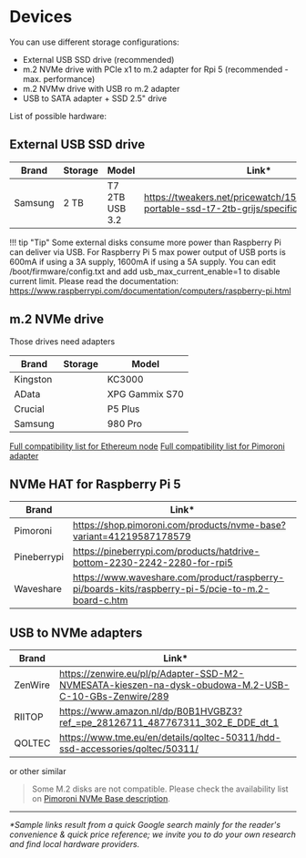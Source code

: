 # Devices

You can use different storage configurations:
- External USB SSD drive (recommended)
- m.2 NVMe drive with PCIe x1 to m.2 adapter for Rpi 5 (recommended - max. performance)
- m.2 NVMw drive with USB ro m.2 adapter
- USB to SATA adapter + SSD 2.5" drive
 
List of possible hardware:


## External USB SSD drive

| Brand   | Storage | Model                              | Link*                                                                                     | comment                            |
| ------- | ------- | ---------------------------------- | ---------------------------------------------------------------------------------------- | ---------------------------------- |
| Samsung | 2 TB    | T7 2TB USB 3.2                     | https://tweakers.net/pricewatch/1560668/samsung-portable-ssd-t7-2tb-grijs/specificaties/ | **recommended for most users**     |

!!! tip "Tip"
    Some external disks consume more power than Raspberry Pi can deliver via USB. 
    For Raspberry Pi 5 max power output of USB ports is 600mA if using a 3A supply, 1600mA if using a 5A supply. 
    You can edit /boot/firmware/config.txt and add usb_max_current_enable=1 to disable current limit. 
    Please read the documentation: https://www.raspberrypi.com/documentation/computers/raspberry-pi.html



## m.2 NVMe drive
Those drives need adapters

| Brand   | Storage | Model                              |
| ------- | ------- | ---------------------------------- |
| Kingston    |         | KC3000 
| AData   |         | XPG Gammix S70
| Crucial    |         | P5 Plus
| Samsung    |         | 980 Pro


[Full compatibility list for Ethereum node](https://gist.github.com/yorickdowne/f3a3e79a573bf35767cd002cc977b038)
[Full compatibility list for Pimoroni adapter](https://shop.pimoroni.com/products/nvme-base?variant=41219587178579)



## NVMe HAT for Raspberry Pi 5

| Brand   | Link*                                                                                       |
| ------- | ------------------------------------------------------------------------------------------ |
| Pimoroni | https://shop.pimoroni.com/products/nvme-base?variant=41219587178579 | **recommended**     |
| Pineberrypi  | https://pineberrypi.com/products/hatdrive-bottom-2230-2242-2280-for-rpi5 |   |
| Waveshare  | https://www.waveshare.com/product/raspberry-pi/boards-kits/raspberry-pi-5/pcie-to-m.2-board-c.htm |   |



## USB to NVMe adapters

| Brand   | Link*                                                                                       |
| ------- | ------------------------------------------------------------------------------------------ |
| ZenWire | https://zenwire.eu/pl/p/Adapter-SSD-M2-NVMESATA-kieszen-na-dysk-obudowa-M.2-USB-C-10-GBs-Zenwire/289|
| RIITOP  | https://www.amazon.nl/dp/B0B1HVGBZ3?ref_=pe_28126711_487767311_302_E_DDE_dt_1|
| QOLTEC  | https://www.tme.eu/en/details/qoltec-50311/hdd-ssd-accessories/qoltec/50311/|

or other similar


> Some M.2 disks are not compatible. Please check the availability list on [Pimoroni NVMe Base description](https://shop.pimoroni.com/products/nvme-base?variant=41219587178579).


---
_*Sample links result from a quick Google search mainly for the reader's convenience & quick price reference; we invite you to do your own research and find local hardware providers._

